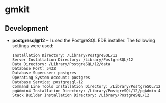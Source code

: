 # gmkit

## Development

- **postgresql@12** – I used the PostgreSQL EDB installer.
  The following settings were used:
  ```
  Installation Directory: /Library/PostgreSQL/12
  Server Installation Directory: /Library/PostgreSQL/12
  Data Directory: /Library/PostgreSQL/12/data
  Database Port: 5432
  Database Superuser: postgres
  Operating System Account: postgres
  Database Service: postgresql-12
  Command Line Tools Installation Directory: /Library/PostgreSQL/12
  pgAdmin4 Installation Directory: /Library/PostgreSQL/12/pgAdmin 4
  Stack Builder Installation Directory: /Library/PostgreSQL/12
  ```
